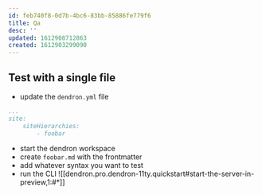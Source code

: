 ```yaml
---
id: feb740f8-0d7b-4bc6-83bb-85886fe779f6
title: Qa
desc: ''
updated: 1612908712863
created: 1612903299090
---
```


## Test with a single file


- update the `dendron.yml` file
```yml
...
site:
    siteHierarchies:
        - foobar
```

- start the dendron workspace
- create `foobar.md` with the frontmatter
- add whatever syntax you want to test
- run the CLI
![[dendron.pro.dendron-11ty.quickstart#start-the-server-in-preview,1:#*]]